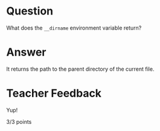# Question

What does the `__dirname` environment variable return? 

# Answer

 It returns the path to the parent directory of the current file.

# Teacher Feedback

Yup!

3/3 points
